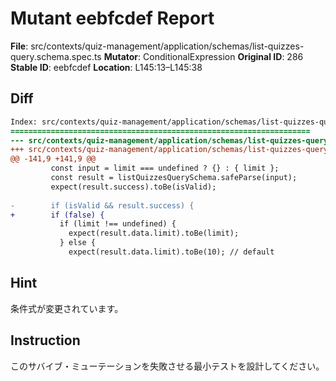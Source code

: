 # Mutant eebfcdef Report

**File**: src/contexts/quiz-management/application/schemas/list-quizzes-query.schema.spec.ts
**Mutator**: ConditionalExpression
**Original ID**: 286
**Stable ID**: eebfcdef
**Location**: L145:13–L145:38

## Diff

```diff
Index: src/contexts/quiz-management/application/schemas/list-quizzes-query.schema.spec.ts
===================================================================
--- src/contexts/quiz-management/application/schemas/list-quizzes-query.schema.spec.ts	original
+++ src/contexts/quiz-management/application/schemas/list-quizzes-query.schema.spec.ts	mutated #286
@@ -141,9 +141,9 @@
         const input = limit === undefined ? {} : { limit };
         const result = listQuizzesQuerySchema.safeParse(input);
         expect(result.success).toBe(isValid);
 
-        if (isValid && result.success) {
+        if (false) {
           if (limit !== undefined) {
             expect(result.data.limit).toBe(limit);
           } else {
             expect(result.data.limit).toBe(10); // default
```

## Hint

条件式が変更されています。

## Instruction

このサバイブ・ミューテーションを失敗させる最小テストを設計してください。

